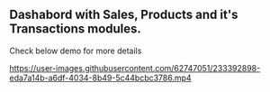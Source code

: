 ## Dashabord with Sales, Products and it's Transactions modules.


Check below demo for more details

https://user-images.githubusercontent.com/62747051/233392898-eda7a14b-a6df-4034-8b49-5c44bcbc3786.mp4


